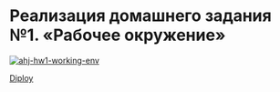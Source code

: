 # Реализация домашнего задания №1. «Рабочее окружение»

[![ahj-hw1-working-env](https://github.com/NMYurchenko-max/ahj-hw1-working-env/actions/workflows/web.yml/badge.svg?event=status)](https://github.com/NMYurchenko-max/ahj-hw1-working-env/actions/workflows/web.yml)

[Diploy](https://nmyurchenko-max.github.io/ahj-hw1-working-env/)
